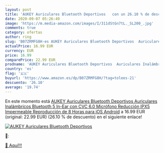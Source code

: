 ```yaml
---
layout: post
title: 'AUKEY Auriculares Bluetooth Deportivos   con un 26.10 % de descuento'
date: 2020-09-07 05:26:49
image: 'https://m.media-amazon.com/images/I/311dStGn7tL._SL200_.jpg'
comments: true
category: ofertas
author: ring
slug: 'B07ZRMFG8H-es AUKEY Auriculares Bluetooth Deportivos  Auriculares Inalámbricos Bluetooth 5 In-Ear con CVC 6.0 Micrófono Reducción  IPX5 Impermeable  Reproducción de 8 Horas para iOS Android'
actualPrice: 16.99 EUR
currency: EUR
price: 16.99
comparePrice: 22.99 EUR
prodname: 'AUKEY Auriculares Bluetooth Deportivos  Auriculares Inalámbricos Bluetooth 5 In-Ear con CVC 6.0 Micrófono Reducción  IPX5 Impermeable  Reproducción de 8 Horas para iOS Android'
country: 'es'
flag: '🇪🇸'
buyurl: 'https://www.amazon.es/dp/B07ZRMFG8H/?tag=tolees-21'
descuento: '26.10'
average: '19.74'
---
```


En este momento está [AUKEY Auriculares Bluetooth Deportivos  Auriculares Inalámbricos Bluetooth 5 In-Ear con CVC 6.0 Micrófono Reducción  IPX5 Impermeable  Reproducción de 8 Horas para iOS Android](https://www.amazon.es/dp/B07ZRMFG8H/?tag=tolees-21) a 16.99 EUR (original: 22.99 EUR) (26.10 %  de descuento) en el siguiente enlace!

[![AUKEY Auriculares Bluetooth Deportivos  ](https://m.media-amazon.com/images/I/311dStGn7tL._SL200_.jpg)](https://www.amazon.es/dp/B07ZRMFG8H/?tag=tolees-21)

🔎:


[🛒 Aquí!!!](https://www.amazon.es/dp/B07ZRMFG8H/?tag=tolees-21)
